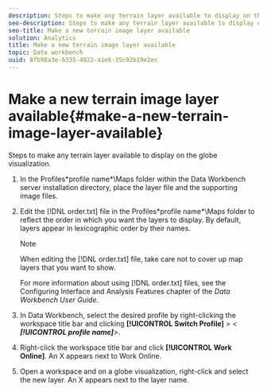 ```yaml
---
description: Steps to make any terrain layer available to display on the globe visualization.
seo-description: Steps to make any terrain layer available to display on the globe visualization.
seo-title: Make a new terrain image layer available
solution: Analytics
title: Make a new terrain image layer available
topic: Data workbench
uuid: 8fb98a3e-6335-4922-a1e6-35c92b19e2ec
---
```


# Make a new terrain image layer available{#make-a-new-terrain-image-layer-available}

Steps to make any terrain layer available to display on the globe visualization.

1. In the Profiles\*profile name*\Maps folder within the Data Workbench server installation directory, place the layer file and the supporting image files.
1. Edit the [!DNL order.txt] file in the Profiles\*profile name*\Maps folder to reflect the order in which you want the layers to display. By default, layers appear in lexicographic order by their names.

   >[!NOTE]
   >
   >When editing the [!DNL order.txt] file, take care not to cover up map layers that you want to show.

   For more information about using [!DNL order.txt] files, see the Configuring Interface and Analysis Features chapter of the *Data Workbench User Guide*. 

1. In Data Workbench, select the desired profile by right-clicking the workspace title bar and clicking **[!UICONTROL Switch Profile]** > *< **[!UICONTROL profile name]**>*.
1. Right-click the workspace title bar and click **[!UICONTROL Work Online]**. An X appears next to Work Online.
1. Open a workspace and on a globe visualization, right-click and select the new layer. An X appears next to the layer name.
